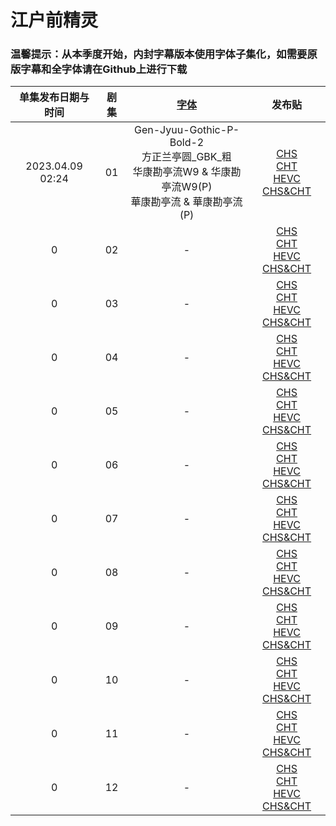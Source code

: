 # 江户前精灵

### 温馨提示：从本季度开始，内封字幕版本使用字体子集化，如需要原版字幕和全字体请在Github上进行下载

单集发布日期与时间 | 剧集 |  [字体]() | 发布贴
:---: | :---: | :---: |  :---: 
2023.04.09 02:24 | 01 | Gen-Jyuu-Gothic-P-Bold-2<br>方正兰亭圆_GBK_粗<br>华康勘亭流W9 & 华康勘亭流W9(P)<br>華康勘亭流 & 華康勘亭流(P) | [CHS](https://bangumi.moe/torrent/6431b175685d5f00073612e3)<br/>[CHT](https://bangumi.moe/torrent/6431b1a0685d5f0007361355)<br/>[HEVC CHS&CHT](https://bangumi.moe/torrent/6431be18685d5f0007363cb9)
0 | 02 | -  | [CHS]()<br/>[CHT]()<br/>[HEVC CHS&CHT]()
0 | 03 | -  | [CHS]()<br/>[CHT]()<br/>[HEVC CHS&CHT]()
0 | 04 | -  | [CHS]()<br/>[CHT]()<br/>[HEVC CHS&CHT]()
0 | 05 | -  | [CHS]()<br/>[CHT]()<br/>[HEVC CHS&CHT]()
0 | 06 | -  | [CHS]()<br/>[CHT]()<br/>[HEVC CHS&CHT]()
0 | 07 | -  | [CHS]()<br/>[CHT]()<br/>[HEVC CHS&CHT]()
0 | 08 | -  | [CHS]()<br/>[CHT]()<br/>[HEVC CHS&CHT]()
0 | 09 | -  | [CHS]()<br/>[CHT]()<br/>[HEVC CHS&CHT]()
0 | 10 | -  | [CHS]()<br/>[CHT]()<br/>[HEVC CHS&CHT]()
0 | 11 | -  | [CHS]()<br/>[CHT]()<br/>[HEVC CHS&CHT]()
0 | 12 | -  | [CHS]()<br/>[CHT]()<br/>[HEVC CHS&CHT]()
